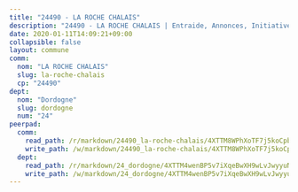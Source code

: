 ```yaml
---
title: "24490 - LA ROCHE CHALAIS"
description: "24490 - LA ROCHE CHALAIS | Entraide, Annonces, Initiatives"
date: 2020-01-11T14:09:21+09:00
collapsible: false
layout: commune
comm:
  nom: "LA ROCHE CHALAIS"
  slug: la-roche-chalais
  cp: "24490"
dept:
  nom: "Dordogne"
  slug: dordogne
  num: "24"
peerpad:
  comm:
    read_path: /r/markdown/24490_la-roche-chalais/4XTTM8WPhXoTF7j5koCpbeS5qgFGhcuoz7Y2b9BEx28g9Kj3M
    write_path: /w/markdown/24490_la-roche-chalais/4XTTM8WPhXoTF7j5koCpbeS5qgFGhcuoz7Y2b9BEx28g9Kj3M-K3TgURBnsp4xRD7Q9PrfeE2THoehdwZwVWMCSQ7VHeL5RkioeDnKhoDQDTwETywVugdxUsr4Vr4MvfSevQ8jGrfTth8jiCRm9qgPunhGfXf7PLziMyUsq5GZAkd6n3b1DXRCmVZZ
  dept:
    read_path: /r/markdown/24_dordogne/4XTTM4wenBP5v7iXqeBwXH9wLvJwyyuNKzLxRyGzSZXmCuzgg
    write_path: /w/markdown/24_dordogne/4XTTM4wenBP5v7iXqeBwXH9wLvJwyyuNKzLxRyGzSZXmCuzgg-K3TgUusQQUSAmJPXozCTSBeqjqksxkVWGVxtHwEFrs5RuocQr8weKG2oQg7MVeg2F9Hhv7ggtBiBU8D9pdXEPa9M67VU3BzgAG9BCtQw3VY3Xcxk2YSegk3iUXMkpicGxxJr7mWp
---
```


